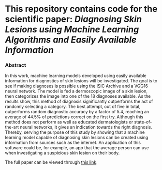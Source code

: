 # This repository contains code for the scientific paper: *Diagnosing Skin Lesions using Machine Learning Algorithms and Easily Available Information*

### Abstract
In this work, machine learning models developed using easily available information for diagnostics of skin lesions will be investigated. The goal is to see if making diagnoses is possible using the ISIC Archive and a VGG16 neural network. The model is fed a dermoscopic image of a skin lesion, then categorizes the image into one of the 18 diagnoses available. As the results show, this method of diagnosis significantly outperforms the act of randomly selecting a category. The best attempt, out of five in total, outperforms random diagnostic accuracy by a factor of 5.4, reaching an average of 44.5% of predictions correct on the first try. Although this method does not perform as well as educated dermatologists or state-of-the-art neural networks, it gives an indication towards the right diagnosis. Thereby, serving the purpose of this study by showing that a machine learning model capable of diagnosing skin lesions can be created using information from sources such as the internet. An application of this software could be, for example, an app that the average person can use when investigating a suspicious skin lesion on their body.



The full paper can be viewed through [this link](https://docs.google.com/document/d/1JUQ5-6f3JRzDOhEy49yP4tLEbSGHyttKnkKcocT0DMg/edit?usp=sharing). 
